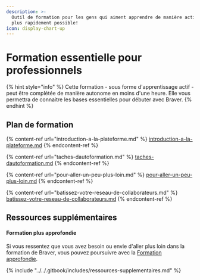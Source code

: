 ```yaml
---
description: >-
  Outil de formation pour les gens qui aiment apprendre de manière active et le
  plus rapidement possible!
icon: display-chart-up
---
```


# Formation essentielle pour professionnels

{% hint style="info" %}
Cette formation - sous forme d'apprentissage actif - peut être complétée de manière autonome en moins d'une heure. Elle vous permettra de connaitre les bases essentielles pour débuter avec Braver.
{% endhint %}

## Plan de formation

{% content-ref url="introduction-a-la-plateforme.md" %}
[introduction-a-la-plateforme.md](introduction-a-la-plateforme.md)
{% endcontent-ref %}

{% content-ref url="taches-dautoformation.md" %}
[taches-dautoformation.md](taches-dautoformation.md)
{% endcontent-ref %}

{% content-ref url="pour-aller-un-peu-plus-loin.md" %}
[pour-aller-un-peu-plus-loin.md](pour-aller-un-peu-plus-loin.md)
{% endcontent-ref %}

{% content-ref url="batissez-votre-reseau-de-collaborateurs.md" %}
[batissez-votre-reseau-de-collaborateurs.md](batissez-votre-reseau-de-collaborateurs.md)
{% endcontent-ref %}

## Ressources supplémentaires

#### Formation plus approfondie

Si vous ressentez que vous avez besoin ou envie d'aller plus loin dans la formation de Braver, vous pouvez poursuivre avec la [Formation approfondie](../formation-approfondie/).

{% include "../../.gitbook/includes/ressources-supplementaires.md" %}
